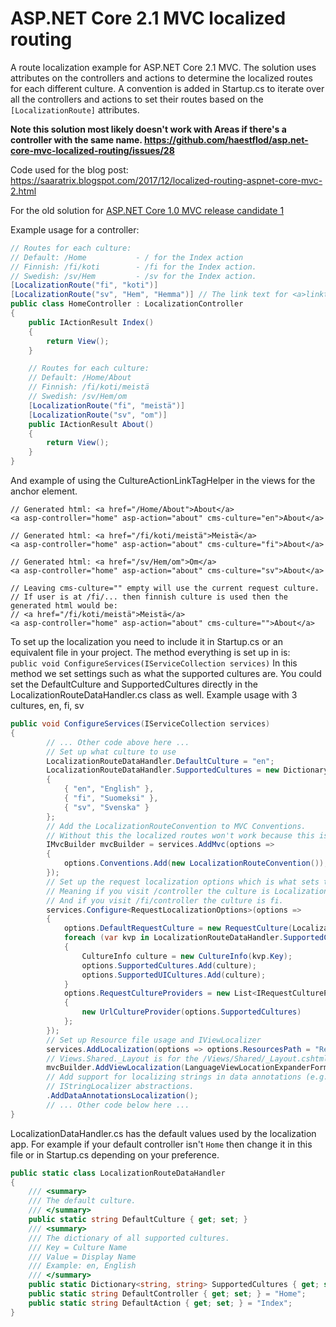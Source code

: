 # ASP.NET Core 2.1 MVC localized routing

A route localization example for ASP.NET Core 2.1 MVC. 
The solution uses attributes on the controllers and actions to determine the localized routes for each different culture. 
A convention is added in Startup.cs to iterate over all the controllers and actions to set their routes based on the `[LocalizationRoute]` attributes. 

**Note this solution most likely doesn't work with Areas if there's a controller with the same name. https://github.com/haestflod/asp.net-core-mvc-localized-routing/issues/28**

Code used for the blog post: https://saaratrix.blogspot.com/2017/12/localized-routing-aspnet-core-mvc-2.html

For the old solution for [ASP.NET Core 1.0 MVC release candidate 1](../../tree/core-1.0-rc-1)

Example usage for a controller:
```cs
// Routes for each culture:
// Default: /Home           - / for the Index action
// Finnish: /fi/koti        - /fi for the Index action.
// Swedish: /sv/Hem         - /sv for the Index action.
[LocalizationRoute("fi", "koti")]
[LocalizationRoute("sv", "Hem", "Hemma")] // The link text for <a>linktext</a> will be Hemma
public class HomeController : LocalizationController
{
    public IActionResult Index()
    {
        return View();
    }

    // Routes for each culture:
    // Default: /Home/About
    // Finnish: /fi/koti/meistä
    // Swedish: /sv/Hem/om
    [LocalizationRoute("fi", "meistä")]
    [LocalizationRoute("sv", "om")]
    public IActionResult About()
    {
        return View();
    }
}
```

And example of using the CultureActionLinkTagHelper in the views for the anchor element.
```
// Generated html: <a href="/Home/About">About</a>
<a asp-controller="home" asp-action="about" cms-culture="en">About</a>

// Generated html: <a href="/fi/koti/meistä">Meistä</a>
<a asp-controller="home" asp-action="about" cms-culture="fi">About</a>

// Generated html: <a href="/sv/Hem/om">Om</a>
<a asp-controller="home" asp-action="about" cms-culture="sv">About</a>

// Leaving cms-culture="" empty will use the current request culture.
// If user is at /fi/... then finnish culture is used then the generated html would be:
// <a href="/fi/koti/meistä">Meistä</a>
<a asp-controller="home" asp-action="about" cms-culture="">About</a>
```

To set up the localization you need to include it in Startup.cs or an equivalent file in your project.
The method everything is set up in is:  
`public void ConfigureServices(IServiceCollection services)` 
In this method we set settings such as what the supported cultures are.
You could set the DefaultCulture and SupportedCultures directly in the LocalizationRouteDataHandler.cs class as well.
Example usage with 3 cultures, en, fi, sv
```cs
public void ConfigureServices(IServiceCollection services)
{
        // ... Other code above here ...
        // Set up what culture to use
        LocalizationRouteDataHandler.DefaultCulture = "en";
        LocalizationRouteDataHandler.SupportedCultures = new Dictionary<string, string>()
        {
            { "en", "English" },
            { "fi", "Suomeksi" },
            { "sv", "Svenska" }
        };
        // Add the LocalizationRouteConvention to MVC Conventions.
        // Without this the localized routes won't work because this is what initializes all the routes!
        IMvcBuilder mvcBuilder = services.AddMvc(options =>
        {
            options.Conventions.Add(new LocalizationRouteConvention());
        });
        // Set up the request localization options which is what sets the culture for every http request.
        // Meaning if you visit /controller the culture is LocalizationRouteDataHandler.DefaultCulture.
        // And if you visit /fi/controller the culture is fi.
        services.Configure<RequestLocalizationOptions>(options =>
        {
            options.DefaultRequestCulture = new RequestCulture(LocalizationRouteDataHandler.DefaultCulture, LocalizationRouteDataHandler.DefaultCulture);
            foreach (var kvp in LocalizationRouteDataHandler.SupportedCultures)
            {
                CultureInfo culture = new CultureInfo(kvp.Key);
                options.SupportedCultures.Add(culture);
                options.SupportedUICultures.Add(culture);
            }
            options.RequestCultureProviders = new List<IRequestCultureProvider>()
            {
                new UrlCultureProvider(options.SupportedCultures)
            };
        });
        // Set up Resource file usage and IViewLocalizer
        services.AddLocalization(options => options.ResourcesPath = "Resources");
        // Views.Shared._Layout is for the /Views/Shared/_Layout.cshtml file
        mvcBuilder.AddViewLocalization(LanguageViewLocationExpanderFormat.Suffix)
        // Add support for localizing strings in data annotations (e.g. validation messages) via the
        // IStringLocalizer abstractions.
        .AddDataAnnotationsLocalization();
        // ... Other code below here ...
}
```

LocalizationDataHandler.cs has the default values used by the localization app.
For example if your default controller isn't `Home` then change it in this file or in Startup.cs depending on your preference.
```cs
public static class LocalizationRouteDataHandler
{
    /// <summary>
    /// The default culture.
    /// </summary>
    public static string DefaultCulture { get; set; }
    /// <summary>
    /// The dictionary of all supported cultures.
    /// Key = Culture Name
    /// Value = Display Name
    /// Example: en, English
    /// </summary>
    public static Dictionary<string, string> SupportedCultures { get; set; }
    public static string DefaultController { get; set; } = "Home";
    public static string DefaultAction { get; set; } = "Index";
}
```


